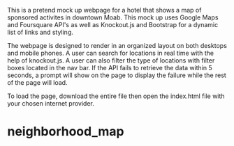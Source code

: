 This is a pretend mock up webpage for a hotel that shows a map of sponsored activites in downtown Moab. This mock up uses Google Maps and Foursquare API's as well as Knockout.js and Bootstrap for a dynamic list of links and styling.

The webpage is designed to render in an organized layout on both desktops and mobile phones. A user can search for locations in real time with the help of knockout.js. A user can also filter the type of locations with filter boxes located in the nav bar. If the API fails to retrieve the data within 5 seconds, a prompt will show on the page to display the failure while the rest of the page will load.

To load the page, download the entire file then open the index.html file with your chosen internet provider.
# neighborhood_map
